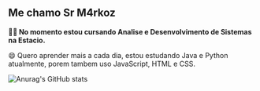 ## Me chamo Sr M4rkoz

**👨‍💻 No momento estou cursando Analise e Desenvolvimento de Sistemas na Estacio.**

😄 Quero aprender mais a cada dia, estou estudando Java e Python atualmente, porem tambem uso JavaScript, HTML e CSS.

![Anurag's GitHub stats](https://github-readme-stats.vercel.app/api?username=Sr-M4rkoz&show_icons=true&theme=radical)
